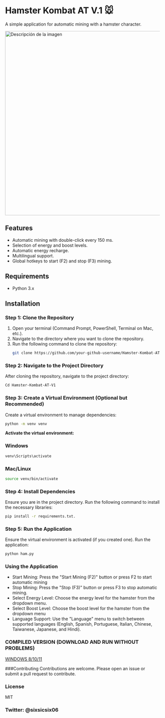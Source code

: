 # Hamster Kombat AT V.1 🐭

A simple application for automatic mining with a hamster character.

<img src="https://github.com/elghoul555/Hamster-Kombat-AT-V1/blob/main/HAMSTER.gif" alt="Descripción de la imagen" width="600" height="600">


## Features
- Automatic mining with double-click every 150 ms.
- Selection of energy and boost levels.
- Automatic energy recharge.
- Multilingual support.
- Global hotkeys to start (F2) and stop (F3) mining.

## Requirements
- Python 3.x

## Installation

### Step 1: Clone the Repository
1. Open your terminal (Command Prompt, PowerShell, Terminal on Mac, etc.).
2. Navigate to the directory where you want to clone the repository.
3. Run the following command to clone the repository:
   ```sh
   git clone https://github.com/your-github-username/Hamster-Kombat-AT-V1.git
   ```

### Step 2: Navigate to the Project Directory
After cloning the repository, navigate to the project directory:
  ```sh
Cd Hamster-Kombat-AT-V1   
```

### Step 3: Create a Virtual Environment (Optional but Recommended)
Create a virtual environment to manage dependencies:
 ```sh 
 python -m venv venv
```

**Activate the virtual environment:**

### Windows

 ```sh
venv\Scripts\activate
```
### Mac/Linux

 ```sh
source venv/bin/activate
  ```

### Step 4: Install Dependencies
Ensure you are in the project directory.
Run the following command to install the necessary libraries:
 ```sh
pip install -r requirements.txt.
  ```

### Step 5: Run the Application
Ensure the virtual environment is activated (if you created one).
Run the application:
 ```sh
python ham.py
  ```
### Using the Application

+ Start Mining: Press the "Start Mining (F2)" button or press F2 to start automatic mining
+ Stop Mining: Press the "Stop (F3)" button or press F3 to stop automatic mining.
+ Select Energy Level: Choose the energy level for the hamster from the dropdown menu.
+ Select Boost Level: Choose the boost level for the hamster from the dropdown menu
+ Language Support: Use the "Language" menu to switch between supported languages (English, Spanish, Portuguese, Italian, Chinese, Taiwanese, Japanese, and Hindi).

### COMPILED VERSION (DOWNLOAD AND RUN WITHOUT PROBLEMS)

[ WINDOWS  8/10/11  ](https://mega.nz/file/GBojRZqD#cHf71i1opfeKq5WEsuN5NT_6QSHf5I6cxzYBugM2H6I)



###Contributing
Contributions are welcome. Please open an issue or submit a pull request to contribute.

### License
MIT
###  Twitter:   @sixsicsix06




